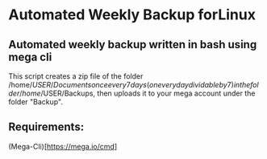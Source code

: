 # Automated Weekly Backup forLinux
## Automated weekly backup written in bash using mega cli
This script creates a zip file of the folder /home/$USER/Documents once every 7 days (on every day dividable by 7) in the folder /home/$USER/Backups, then uploads it to your mega account under the folder "Backup". 

## Requirements: 
(Mega-Cli)[https://mega.io/cmd]
